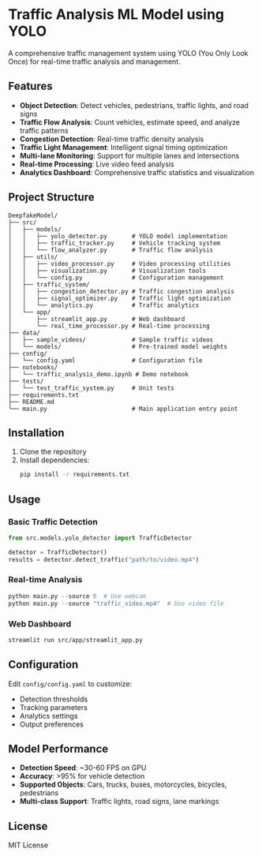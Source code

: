 # Traffic Analysis ML Model using YOLO

A comprehensive traffic management system using YOLO (You Only Look Once) for real-time traffic analysis and management.

## Features

- **Object Detection**: Detect vehicles, pedestrians, traffic lights, and road signs
- **Traffic Flow Analysis**: Count vehicles, estimate speed, and analyze traffic patterns
- **Congestion Detection**: Real-time traffic density analysis
- **Traffic Light Management**: Intelligent signal timing optimization
- **Multi-lane Monitoring**: Support for multiple lanes and intersections
- **Real-time Processing**: Live video feed analysis
- **Analytics Dashboard**: Comprehensive traffic statistics and visualization

## Project Structure

```
DeepfakeModel/
├── src/
│   ├── models/
│   │   ├── yolo_detector.py       # YOLO model implementation
│   │   ├── traffic_tracker.py     # Vehicle tracking system
│   │   └── flow_analyzer.py       # Traffic flow analysis
│   ├── utils/
│   │   ├── video_processor.py     # Video processing utilities
│   │   ├── visualization.py       # Visualization tools
│   │   └── config.py              # Configuration management
│   ├── traffic_system/
│   │   ├── congestion_detector.py # Traffic congestion analysis
│   │   ├── signal_optimizer.py    # Traffic light optimization
│   │   └── analytics.py           # Traffic analytics
│   └── app/
│       ├── streamlit_app.py       # Web dashboard
│       └── real_time_processor.py # Real-time processing
├── data/
│   ├── sample_videos/             # Sample traffic videos
│   └── models/                    # Pre-trained model weights
├── config/
│   └── config.yaml                # Configuration file
├── notebooks/
│   └── traffic_analysis_demo.ipynb # Demo notebook
├── tests/
│   └── test_traffic_system.py     # Unit tests
├── requirements.txt
├── README.md
└── main.py                        # Main application entry point
```

## Installation

1. Clone the repository
2. Install dependencies:
   ```bash
   pip install -r requirements.txt
   ```

## Usage

### Basic Traffic Detection

```python
from src.models.yolo_detector import TrafficDetector

detector = TrafficDetector()
results = detector.detect_traffic("path/to/video.mp4")
```

### Real-time Analysis

```python
python main.py --source 0  # Use webcam
python main.py --source "traffic_video.mp4"  # Use video file
```

### Web Dashboard

```bash
streamlit run src/app/streamlit_app.py
```

## Configuration

Edit `config/config.yaml` to customize:

- Detection thresholds
- Tracking parameters
- Analytics settings
- Output preferences

## Model Performance

- **Detection Speed**: ~30-60 FPS on GPU
- **Accuracy**: >95% for vehicle detection
- **Supported Objects**: Cars, trucks, buses, motorcycles, bicycles, pedestrians
- **Multi-class Support**: Traffic lights, road signs, lane markings

## License

MIT License
